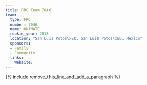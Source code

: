 ```yaml
---
title: FRC Team 7046
team:
  type: FRC
  number: 7046
  name: UNIMATE
  rookie_year: 2018
  location: "San Luis Potos\xED, San Luis Potos\xED, Mexico"
  sponsors:
  - Family
  - Community
  links:
    Website:
---
```


{% include remove_this_line_and_add_a_paragraph %}